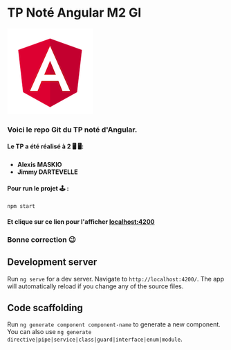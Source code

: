 # TP Noté Angular M2 GI 

![angular](./src/assets/angular.svg.png)

### Voici le repo Git du TP noté d'Angular.

#### Le TP a été réalisé à 2 🖥️ 🖥️:

- **Alexis MASKIO**
- **Jimmy DARTEVELLE**

#### Pour run le projet 🕹️ : 

```console
npm start
```

#### Et clique sur ce lien pour l'afficher [localhost:4200](http://localhost:4200/)

### Bonne correction 😉

## Development server

Run `ng serve` for a dev server. Navigate to `http://localhost:4200/`. The app will automatically reload if you change any of the source files.

## Code scaffolding

Run `ng generate component component-name` to generate a new component. You can also use `ng generate directive|pipe|service|class|guard|interface|enum|module`.


